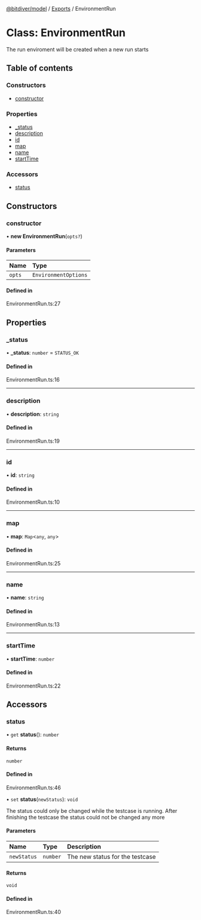 [@bitdiver/model](../README.md) / [Exports](../modules.md) / EnvironmentRun

# Class: EnvironmentRun

The run enviroment will be created when a new run starts

## Table of contents

### Constructors

- [constructor](EnvironmentRun.md#constructor)

### Properties

- [\_status](EnvironmentRun.md#_status)
- [description](EnvironmentRun.md#description)
- [id](EnvironmentRun.md#id)
- [map](EnvironmentRun.md#map)
- [name](EnvironmentRun.md#name)
- [startTime](EnvironmentRun.md#starttime)

### Accessors

- [status](EnvironmentRun.md#status)

## Constructors

### constructor

• **new EnvironmentRun**(`opts?`)

#### Parameters

| Name | Type |
| :------ | :------ |
| `opts` | `EnvironmentOptions` |

#### Defined in

EnvironmentRun.ts:27

## Properties

### \_status

• **\_status**: `number` = `STATUS_OK`

#### Defined in

EnvironmentRun.ts:16

___

### description

• **description**: `string`

#### Defined in

EnvironmentRun.ts:19

___

### id

• **id**: `string`

#### Defined in

EnvironmentRun.ts:10

___

### map

• **map**: `Map`<`any`, `any`\>

#### Defined in

EnvironmentRun.ts:25

___

### name

• **name**: `string`

#### Defined in

EnvironmentRun.ts:13

___

### startTime

• **startTime**: `number`

#### Defined in

EnvironmentRun.ts:22

## Accessors

### status

• `get` **status**(): `number`

#### Returns

`number`

#### Defined in

EnvironmentRun.ts:46

• `set` **status**(`newStatus`): `void`

The status could only be changed while the testcase is running. After finishing the
testcase the status could not be changed any more

#### Parameters

| Name | Type | Description |
| :------ | :------ | :------ |
| `newStatus` | `number` | The new status for the testcase |

#### Returns

`void`

#### Defined in

EnvironmentRun.ts:40
